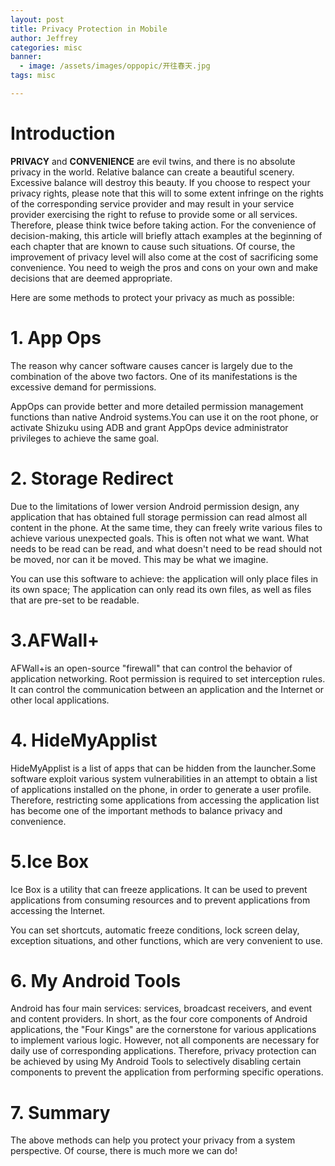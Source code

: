 ```yaml
---
layout: post
title: Privacy Protection in Mobile
author: Jeffrey
categories: misc
banner:
  - image: /assets/images/oppopic/开往春天.jpg
tags: misc

---
```



# Introduction
**PRIVACY** and **CONVENIENCE** are evil twins, and there is no absolute privacy in the world. Relative balance can create a beautiful scenery. Excessive balance will destroy this beauty. If you choose to respect your privacy rights, please note that this will to some extent infringe on the rights of the corresponding service provider and may result in your service provider exercising the right to refuse to provide some or all services. Therefore, please think twice before taking action. For the convenience of decision-making, this article will briefly attach examples at the beginning of each chapter that are known to cause such situations. Of course, the improvement of privacy level will also come at the cost of sacrificing some convenience. You need to weigh the pros and cons on your own and make decisions that are deemed appropriate.

Here are some methods to protect your privacy as much as possible:

# 1. App Ops 

The reason why cancer software causes cancer is largely due to the combination of the above two factors. One of its manifestations is the excessive demand for permissions.

AppOps can provide better and more detailed permission management functions than native Android systems.You can use it on the root phone, or activate Shizuku using ADB and grant AppOps device administrator privileges to achieve the same goal.

# 2. Storage Redirect

Due to the limitations of lower version Android permission design, any application that has obtained full storage permission can read almost all content in the phone. At the same time, they can freely write various files to achieve various unexpected goals. This is often not what we want. What needs to be read can be read, and what doesn't need to be read should not be moved, nor can it be moved. This may be what we imagine.


You can use this software to achieve: the application will only place files in its own space; The application can only read its own files, as well as files that are pre-set to be readable.

# 3.AFWall+ 
AFWall+is an open-source "firewall" that can control the behavior of application networking. Root permission is required to set interception rules. It can control the communication between an application and the Internet or other local applications.




# 4. HideMyApplist 
HideMyApplist is a list of apps that can be hidden from the launcher.Some software exploit various system vulnerabilities in an attempt to obtain a list of applications installed on the phone, in order to generate a user profile. Therefore, restricting some applications from accessing the application list has become one of the important methods to balance privacy and convenience.


# 5.Ice Box
Ice Box is a utility that can freeze applications. It can be used to prevent applications from consuming resources and to prevent applications from accessing the Internet.

You can set shortcuts, automatic freeze conditions, lock screen delay, exception situations, and other functions, which are very convenient to use.




# 6. My Android Tools


Android has four main services: services, broadcast receivers, and event and content providers. In short, as the four core components of Android applications, the "Four Kings" are the cornerstone for various applications to implement various logic. However, not all components are necessary for daily use of corresponding applications. Therefore, privacy protection can be achieved by using My Android Tools to selectively disabling certain components to prevent the application from performing specific operations.


# 7. Summary
The above methods can help you protect your privacy from a system perspective. Of course, there is much more we can do!